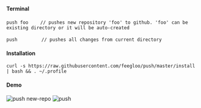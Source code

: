 #### Terminal

`push foo`&nbsp;&nbsp;&nbsp;&nbsp;&nbsp;&nbsp;&nbsp;&nbsp;`// pushes new repository 'foo' to github. 'foo' can be existing directory or it will be auto-created`

`push`&nbsp;&nbsp;&nbsp;&nbsp;&nbsp;&nbsp;&nbsp;&nbsp;&nbsp;&nbsp;&nbsp;&nbsp;&nbsp;&nbsp;&nbsp;&nbsp;`// pushes all changes from current directory`

#### Installation

`curl -s https://raw.githubusercontent.com/feegloo/push/master/install | bash && . ~/.profile`

#### Demo

![push new-repo](https://user-images.githubusercontent.com/7686877/59213769-e3e09b00-8bb5-11e9-801d-2843924e83e7.gif)
![push](https://user-images.githubusercontent.com/7686877/59213765-e0e5aa80-8bb5-11e9-8c38-b15ae55b4275.gif)
